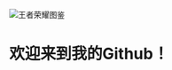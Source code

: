 ![王者荣耀图鉴](https://github.com/lengyibai/lengyibai/assets/74140255/06811885-ce80-4832-a860-d3f59a1e8ec2)
# 欢迎来到我的Github！
